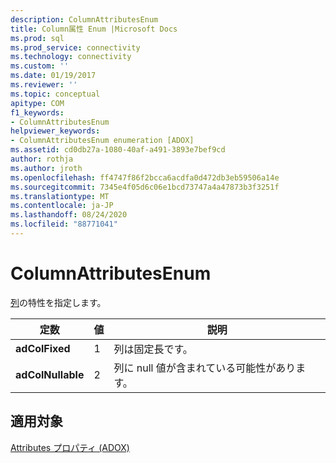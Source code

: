 ```yaml
---
description: ColumnAttributesEnum
title: Column属性 Enum |Microsoft Docs
ms.prod: sql
ms.prod_service: connectivity
ms.technology: connectivity
ms.custom: ''
ms.date: 01/19/2017
ms.reviewer: ''
ms.topic: conceptual
apitype: COM
f1_keywords:
- ColumnAttributesEnum
helpviewer_keywords:
- ColumnAttributesEnum enumeration [ADOX]
ms.assetid: cd0db27a-1080-40af-a491-3893e7bef9cd
author: rothja
ms.author: jroth
ms.openlocfilehash: ff4747f86f2bcca6acdfa0d472db3eb59506a14e
ms.sourcegitcommit: 7345e4f05d6c06e1bcd73747a4a47873b3f3251f
ms.translationtype: MT
ms.contentlocale: ja-JP
ms.lasthandoff: 08/24/2020
ms.locfileid: "88771041"
---
```

# <a name="columnattributesenum"></a>ColumnAttributesEnum
[列](./column-object-adox.md)の特性を指定します。  
  
|定数|値|説明|  
|--------------|-----------|-----------------|  
|**adColFixed**|1|列は固定長です。|  
|**adColNullable**|2|列に null 値が含まれている可能性があります。|  
  
## <a name="applies-to"></a>適用対象  
 [Attributes プロパティ (ADOX)](./attributes-property-adox.md)